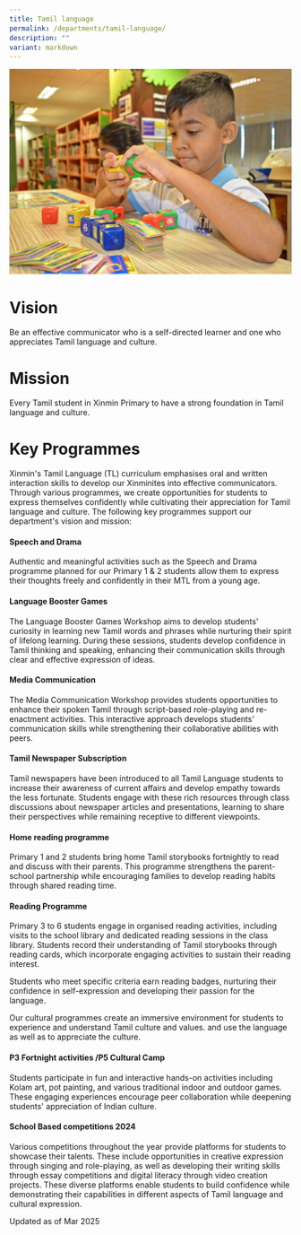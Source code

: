 ```yaml
---
title: Tamil language
permalink: /departments/tamil-language/
description: ""
variant: markdown
---
```

![](/images/Department%20Pics/tamil%20language%20s.jpg)

# **Vision** 

Be an effective communicator who is a self-directed learner and one who appreciates Tamil language and culture.

# **Mission** 

Every Tamil student in Xinmin Primary to have a strong foundation in Tamil language and culture.

# **Key Programmes**

Xinmin's Tamil Language (TL) curriculum emphasises oral and written interaction skills to develop our Xinminites into effective communicators. Through various programmes, we create opportunities for students to express themselves confidently while cultivating their appreciation for Tamil language and culture. The following key programmes support our department's vision and mission:

#### Speech and Drama

Authentic and meaningful activities such as the Speech and Drama programme planned for our Primary 1 & 2 students allow them to express their thoughts freely and confidently in their MTL from a young age. 

#### Language Booster Games

The Language Booster Games Workshop aims to develop students' curiosity in learning new Tamil words and phrases while nurturing their spirit of lifelong learning. During these sessions, students develop confidence in Tamil thinking and speaking, enhancing their communication skills through clear and effective expression of ideas.

#### Media Communication

The Media Communication Workshop provides students opportunities to enhance their spoken Tamil through script-based role-playing and re-enactment activities. This interactive approach develops students' communication skills while strengthening their collaborative abilities with peers.

#### Tamil Newspaper Subscription

Tamil newspapers have been introduced to all Tamil Language students to increase their awareness of current affairs and develop empathy towards the less fortunate. Students engage with these rich resources through class discussions about newspaper articles and presentations, learning to share their perspectives while remaining receptive to different viewpoints.      

#### Home reading programme

Primary 1 and 2 students bring home Tamil storybooks fortnightly to read and discuss with their parents. This programme strengthens the parent-school partnership while encouraging families to develop reading habits through shared reading time.


#### Reading Programme

Primary 3 to 6 students engage in organised reading activities, including visits to the school library and dedicated reading sessions in the class library. Students record their understanding of Tamil storybooks through reading cards, which incorporate engaging activities to sustain their reading interest.

Students who meet specific criteria earn reading badges, nurturing their confidence in self-expression and developing their passion for the language.

Our cultural programmes create an immersive environment for students to experience and understand Tamil culture and values. and use the language as well as to appreciate the culture.


#### P3 Fortnight activities /P5 Cultural Camp

Students participate in fun and interactive hands-on activities including Kolam art, pot painting, and various traditional indoor and outdoor games. These engaging experiences encourage peer collaboration while deepening students' appreciation of Indian culture.

#### School Based competitions 2024

Various competitions throughout the year provide platforms for students to showcase their talents. These include opportunities in creative expression through singing and role-playing, as well as developing their writing skills through essay competitions and digital literacy through video creation projects. These diverse platforms enable students to build confidence while demonstrating their capabilities in different aspects of Tamil language and cultural expression.

Updated as of Mar 2025